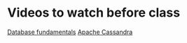 # Videos to watch before class

[Database fundamentals](https://youtu.be/GdeaqBCR5PQ?t=3m32s)
[Apache Cassandra](https://www.youtube.com/watch?v=oawc4doC76U)
